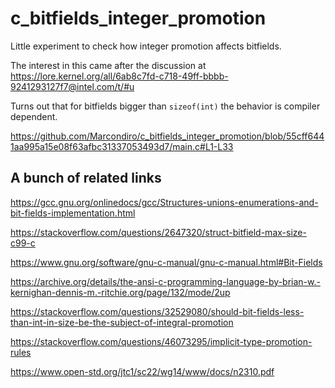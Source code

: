# c_bitfields_integer_promotion

Little experiment to check how integer promotion affects bitfields.

The interest in this came after the discussion at <https://lore.kernel.org/all/6ab8c7fd-c718-49ff-bbbb-9241293127f7@intel.com/t/#u>

Turns out that for bitfields bigger than `sizeof(int)` the behavior is compiler dependent.

<https://github.com/Marcondiro/c_bitfields_integer_promotion/blob/55cff6441aa995a15e08f63afbc31337053493d7/main.c#L1-L33>

## A bunch of related links

<https://gcc.gnu.org/onlinedocs/gcc/Structures-unions-enumerations-and-bit-fields-implementation.html>

<https://stackoverflow.com/questions/2647320/struct-bitfield-max-size-c99-c>

<https://www.gnu.org/software/gnu-c-manual/gnu-c-manual.html#Bit-Fields>

<https://archive.org/details/the-ansi-c-programming-language-by-brian-w.-kernighan-dennis-m.-ritchie.org/page/132/mode/2up>

<https://stackoverflow.com/questions/32529080/should-bit-fields-less-than-int-in-size-be-the-subject-of-integral-promotion>

<https://stackoverflow.com/questions/46073295/implicit-type-promotion-rules>

<https://www.open-std.org/jtc1/sc22/wg14/www/docs/n2310.pdf>
